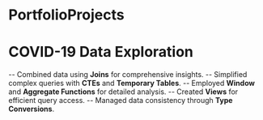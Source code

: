 # PortfolioProjects

# COVID-19 Data Exploration

--  Combined data using **Joins** for comprehensive insights.
--  Simplified complex queries with **CTEs** and **Temporary Tables**.
--  Employed **Window** and **Aggregate Functions** for detailed analysis.
--  Created **Views** for efficient query access.
--  Managed data consistency through **Type Conversions**.
